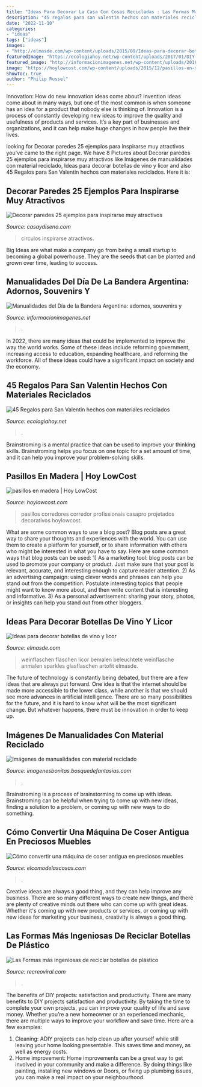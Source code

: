 ```yaml
---
title: "Ideas Para Decorar La Casa Con Cosas Recicladas : Las Formas Más Ingeniosas De Reciclar Botellas De Plástico"
description: "45 regalos para san valentin hechos con materiales reciclados"
date: "2022-11-10"
categories:
- "ideas"
tags: ["ideas"]
images:
- "http://elmasde.com/wp-content/uploads/2015/09/Ideas-para-decorar-botellas-de-vino-y-licor-6.jpg"
featuredImage: "https://ecologiahoy.net/wp-content/uploads/2017/01/DIY-jarrones-cuerda.jpg"
featured_image: "http://informacionimagenes.net/wp-content/uploads/2016/06/manualidades-de-banderas-argentinas-20-de-junio-7.jpg"
image: "https://hoylowcost.com/wp-content/uploads/2015/12/pasillos-en-madera.jpeg"
ShowToc: true
author: "Philip Russel"
---
```



Innovation: How do new innovation ideas come about?
Invention ideas come about in many ways, but one of the most common is when someone has an idea for a product that nobody else is thinking of. Innovation is a process of constantly developing new ideas to improve the quality and usefulness of products and services. It’s a key part of businesses and organizations, and it can help make huge changes in how people live their lives.

	

		
looking for Decorar paredes 25 ejemplos para inspirarse muy atractivos you've came to the right page. We have 8 Pictures about Decorar paredes 25 ejemplos para inspirarse muy atractivos like Imágenes de manualidades con material reciclado, Ideas para decorar botellas de vino y licor and also 45 Regalos para San Valentin hechos con materiales reciclados. Here it is:
		
    
## Decorar Paredes 25 Ejemplos Para Inspirarse Muy Atractivos

<img loading=lazy src="http://casaydiseno.com/wp-content/uploads/2015/11/circulos-decoranda-pared-azul.jpg" onerror="this.onerror=null;this.src='https://tse2.mm.bing.net/th?id=OIP.qcKX83dkfARJT9WFi56baAHaJ4&amp;pid=15.1';" alt="Decorar paredes 25 ejemplos para inspirarse muy atractivos">

_Source: casaydiseno.com_

>circulos inspirarse atractivos. 

	

Big Ideas are what make a company go from being a small startup to becoming a global powerhouse. They are the seeds that can be planted and grown over time, leading to success.

    
## Manualidades Del Día De La Bandera Argentina: Adornos, Souvenirs Y

<img loading=lazy src="http://informacionimagenes.net/wp-content/uploads/2016/06/manualidades-de-banderas-argentinas-20-de-junio-7.jpg" onerror="this.onerror=null;this.src='https://tse3.mm.bing.net/th?id=OIP.B885mVvT6B_F3oQjSlVz4wHaJ4&amp;pid=15.1';" alt="Manualidades del Día de la Bandera Argentina: adornos, souvenirs y">

_Source: informacionimagenes.net_

>. 

	

In 2022, there are many ideas that could be implemented to improve the way the world works. Some of these ideas include reforming government, increasing access to education, expanding healthcare, and reforming the workforce. All of these ideas could have a significant impact on society and the economy.

    
## 45 Regalos Para San Valentin Hechos Con Materiales Reciclados

<img loading=lazy src="https://ecologiahoy.net/wp-content/uploads/2017/01/DIY-jarrones-cuerda.jpg" onerror="this.onerror=null;this.src='https://tse1.mm.bing.net/th?id=OIP.cCgP9YrNOgqwM7Nk3HPKtAHaKF&amp;pid=15.1';" alt="45 Regalos para San Valentin hechos con materiales reciclados">

_Source: ecologiahoy.net_

>. 

	

Brainstroming is a mental practice that can be used to improve your thinking skills. Brainstroming helps you focus on one topic for a set amount of time, and it can help you improve your problem-solving skills.

    
## Pasillos En Madera | Hoy LowCost

<img loading=lazy src="https://hoylowcost.com/wp-content/uploads/2015/12/pasillos-en-madera.jpeg" onerror="this.onerror=null;this.src='https://tse4.mm.bing.net/th?id=OIP.G-2sS9mT7uGxiIvuGRbFegHaLH&amp;pid=15.1';" alt="pasillos en madera | Hoy LowCost">

_Source: hoylowcost.com_

>pasillos corredores corredor profissionais casapro projetados decorativos hoylowcost. 

	

What are some common ways to use a blog post?
Blog posts are a great way to share your thoughts and experiences with the world. You can use them to create a platform for yourself, or to share information with others who might be interested in what you have to say. Here are some common ways that blog posts can be used: 1) As a marketing tool: blog posts can be used to promote your company or product. Just make sure that your post is relevant, accurate, and interesting enough to capture reader attention. 2) As an advertising campaign: using clever words and phrases can help you stand out from the competition. Postulate interesting topics that people might want to know more about, and then write content that is interesting and informative. 3) As a personal advertisement: sharing your story, photos, or insights can help you stand out from other bloggers.

    
## Ideas Para Decorar Botellas De Vino Y Licor

<img loading=lazy src="http://elmasde.com/wp-content/uploads/2015/09/Ideas-para-decorar-botellas-de-vino-y-licor-6.jpg" onerror="this.onerror=null;this.src='https://tse1.mm.bing.net/th?id=OIP.H5YGaxAb_XZKgGWBSg7crwAAAA&amp;pid=15.1';" alt="Ideas para decorar botellas de vino y licor">

_Source: elmasde.com_

>weinflaschen flaschen licor bemalen beleuchtete weinflasche anmalen sparkles glasflaschen artofit elmasde. 

	

The future of technology is constantly being debated, but there are a few ideas that are always put forward. One idea is that the internet should be made more accessible to the lower class, while another is that we should see more advances in artificial intelligence. There are so many possibilities for the future, and it is hard to know what will be the most significant change. But whatever happens, there must be innovation in order to keep up.

    
## Imágenes De Manualidades Con Material Reciclado

<img loading=lazy src="https://imagenesbonitas.bosquedefantasias.com/wp-content/uploads/2021/05/ideas-material-reciclado-14.jpg" onerror="this.onerror=null;this.src='https://tse2.mm.bing.net/th?id=OIP.gYpZ5JJmTawbqLypgg85HgHaK9&amp;pid=15.1';" alt="Imágenes de manualidades con material reciclado">

_Source: imagenesbonitas.bosquedefantasias.com_

>. 

	

Brainstroming is a process of brainstorming to come up with ideas. Brainstroming can be helpful when trying to come up with new ideas, finding a solution to a problem, or coming up with new ways to do something.

    
## Cómo Convertir Una Máquina De Coser Antigua En Preciosos Muebles

<img loading=lazy src="https://3.bp.blogspot.com/-bR-BNvB5S3g/WnL-f1Ag80I/AAAAAAAABqY/5OJHDUCFM6Yr8rrg8a55D0msuGAHgonggCLcBGAs/s640/c4e9b4229283fd0457045a418e46cc57.jpg" onerror="this.onerror=null;this.src='https://tse2.mm.bing.net/th?id=OIP.tGO9mZtPFF8g57Z6Wx9G1wAAAA&amp;pid=15.1';" alt="Cómo convertir una máquina de coser antigua en preciosos muebles">

_Source: elcomodelascosas.com_

>. 

	

Creative ideas are always a good thing, and they can help improve any business. There are so many different ways to create new things, and there are plenty of creative minds out there who can come up with great ideas. Whether it's coming up with new products or services, or coming up with new ideas for marketing your business, creativity is always a good thing.

    
## Las Formas Más Ingeniosas De Reciclar Botellas De Plástico

<img loading=lazy src="https://www.recreoviral.com/wp-content/uploads/2016/09/Cover-cosas-botellas-plastico.jpg" onerror="this.onerror=null;this.src='https://tse2.mm.bing.net/th?id=OIP.NRw4OadDqXHu_U086uqyegHaD3&amp;pid=15.1';" alt="Las Formas más ingeniosas de reciclar botellas de plástico">

_Source: recreoviral.com_

>. 

	

The benefits of DIY projects: satisfaction and productivity.
There are many benefits to DIY projects satisfaction and productivity. By taking the time to complete your own projects, you can improve your quality of life and save money. Whether you’re a new homeowner or an experienced mechanic, there are multiple ways to improve your workflow and save time. Here are a few examples: 
1. Cleaning: ADIY projects can help clean up after yourself while still leaving your home looking presentable. This saves time and money, as well as energy costs. 
2. Home improvement: Home improvements can be a great way to get involved in your community and make a difference. By doing things like painting, installing new windows or Doors, or fixing up plumbing issues, you can make a real impact on your neighbourhood. 

